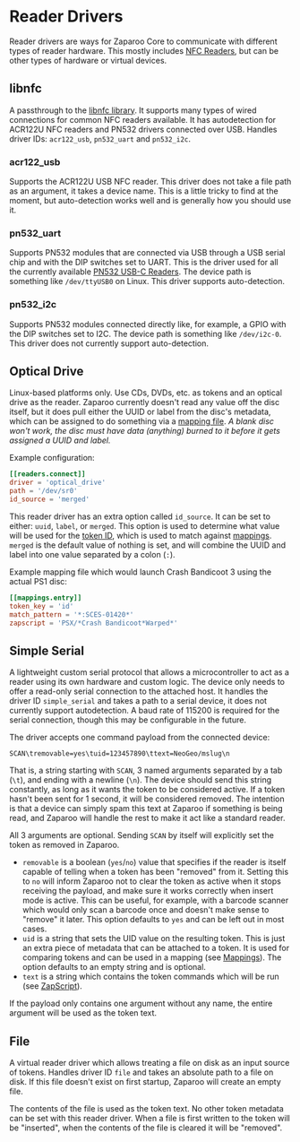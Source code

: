 # Reader Drivers

Reader drivers are ways for Zaparoo Core to communicate with different types of reader hardware. This mostly includes [NFC Readers](../readers/nfc/index.md), but can be other types of hardware or virtual devices.

## libnfc

A passthrough to the [libnfc library](https://github.com/nfc-tools/libnfc). It supports many types of wired connections for common NFC readers available. It has autodetection for ACR122U NFC readers and PN532 drivers connected over USB. Handles driver IDs: `acr122_usb`, `pn532_uart` and `pn532_i2c`.

### acr122_usb

Supports the ACR122U USB NFC reader. This driver does not take a file path as an argument, it takes a device name. This is a little tricky to find at the moment, but auto-detection works well and is generally how you should use it.

### pn532_uart

Supports PN532 modules that are connected via USB through a USB serial chip and with the DIP switches set to UART. This is the driver used for all the currently available [PN532 USB-C Readers](../readers/nfc/pn532-usb.md). The device path is something like `/dev/ttyUSB0` on Linux. This driver supports auto-detection.

### pn532_i2c

Supports PN532 modules connected directly like, for example, a GPIO with the DIP switches set to I2C. The device path is something like `/dev/i2c-0`. This driver does not currently support auto-detection.

## Optical Drive

Linux-based platforms only. Use CDs, DVDs, etc. as tokens and an optical drive as the reader. Zaparoo currently doesn't read any value off the disc itself, but it does pull either the UUID or label from the disc's metadata, which can be assigned to do something via a [mapping file](mappings.md#mapping-files). _A blank disc won't work, the disc must have data (anything) burned to it before it gets assigned a UUID and label._

Example configuration:

```toml
[[readers.connect]]
driver = 'optical_drive'
path = '/dev/sr0'
id_source = 'merged'
```

This reader driver has an extra option called `id_source`. It can be set to either: `uuid`, `label`, or `merged`. This option is used to determine what value will be used for the [token ID](./api/tokens.md), which is used to match against [mappings](./mappings.md). `merged` is the default value of nothing is set, and will combine the UUID and label into one value separated by a colon (`:`).

Example mapping file which would launch Crash Bandicoot 3 using the actual PS1 disc:

```toml
[[mappings.entry]]
token_key = 'id'
match_pattern = '*:SCES-01420*'
zapscript = 'PSX/*Crash Bandicoot*Warped*'
```

## Simple Serial

A lightweight custom serial protocol that allows a microcontroller to act as a reader using its own hardware and custom logic. The device only needs to offer a read-only serial connection to the attached host. It handles the driver ID `simple_serial` and takes a path to a serial device, it does not currently support autodetection. A baud rate of 115200 is required for the serial connection, though this may be configurable in the future.

The driver accepts one command payload from the connected device:

```
SCAN\tremovable=yes\tuid=123457890\ttext=NeoGeo/mslug\n
```

That is, a string starting with `SCAN`, 3 named arguments separated by a tab (`\t`), and ending with a newline (`\n`). The device should send this string constantly, as long as it wants the token to be considered active. If a token hasn't been sent for 1 second, it will be considered removed. The intention is that a device can simply spam this text at Zaparoo if something is being read, and Zaparoo will handle the rest to make it act like a standard reader.

All 3 arguments are optional. Sending `SCAN` by itself will explicitly set the token as removed in Zaparoo.

- `removable` is a boolean (`yes`/`no`) value that specifies if the reader is itself capable of telling when a token has been "removed" from it. Setting this to `no` will inform Zaparoo not to clear the token as active when it stops receiving the payload, and make sure it works correctly when insert mode is active. This can be useful, for example, with a barcode scanner which would only scan a barcode once and doesn't make sense to "remove" it later. This option defaults to `yes` and can be left out in most cases.
- `uid` is a string that sets the UID value on the resulting token. This is just an extra piece of metadata that can be attached to a token. It is used for comparing tokens and can be used in a mapping (see [Mappings](mappings.md)). The option defaults to an empty string and is optional.
- `text` is a string which contains the token commands which will be run (see [ZapScript](../zapscript/index.md)).

If the payload only contains one argument without any name, the entire argument will be used as the token text.

## File

A virtual reader driver which allows treating a file on disk as an input source of tokens. Handles driver ID `file` and takes an absolute path to a file on disk. If this file doesn't exist on first startup, Zaparoo will create an empty file.

The contents of the file is used as the token text. No other token metadata can be set with this reader driver. When a file is first written to the token will be "inserted", when the contents of the file is cleared it will be "removed".
